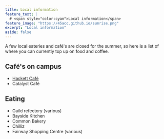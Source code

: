 ```yaml
---
title: Local information
feature_text: | 
  # <span style="color:cyan">Local information</span>
feature_image: "https://45acc.github.io/sunrise.png"
excerpt: "Local information"
aside: false
---
```


A few local eateries and café's are closed for the summer, so here is a list of where you can currently top up on food and coffee.

## Café's on campus
- [Hackett Café](https://maps.app.goo.gl/f5pMxBSpEmrfxiaA7)
- Catalyst Café

## Eating
- Guild refectory (various)
- Bayside Kitchen
- Common Bakery
- Chilliz
- Fairway Shopping Centre (various)


